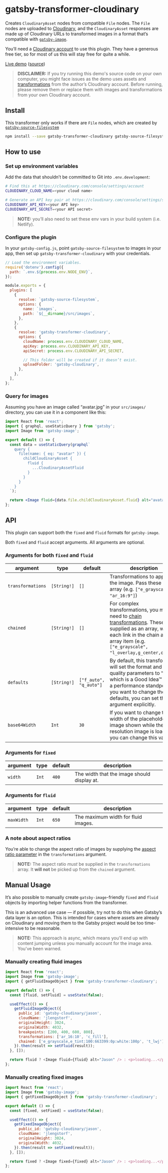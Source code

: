 # gatsby-transformer-cloudinary

Creates `CloudinaryAsset` nodes from compatible `File` nodes. The `File` nodes are uploaded to [Cloudinary](https://cloudinary.com), and the `CloudinaryAsset` responses are made up of Cloudinary URLs to transformed images in a format that‘s compatible with [`gatsby-image`](https://www.gatsbyjs.org/packages/gatsby-image/).

You’ll need a [Cloudinary account](https://cloudinary.com) to use this plugin. They have a generous free tier, so for most of us this will stay free for quite a while.

[Live demo](https://gatsby-transformer-cloudinary.netlify.com/) ([source](https://github.com/jlengstorf/gatsby-transformer-cloudinary))

> **DISCLAIMER:** If you try running this demo's source code on your own computer, you might face issues as the demo uses assets and [transformations](https://cloudinary.com/documentation/chained_and_named_transformations#named_transformations) from the author’s Cloudinary account. Before running, please remove them or replace them with images and transformations from your own Cloudinary account.

## Install

This transformer only works if there are `File` nodes, which are created by [`gatsby-source-filesystem`](https://www.gatsbyjs.org/packages/gatsby-source-filesystem/)

```sh
npm install --save gatsby-transformer-cloudinary gatsby-source-filesystem
```

## How to use

### Set up environment variables

Add the data that shouldn’t be committed to Git into `.env.development`:

```sh
# Find this at https://cloudinary.com/console/settings/account
CLOUDINARY_CLOUD_NAME=<your cloud name>

# Generate an API key pair at https://cloudinary.com/console/settings/security
CLOUDINARY_API_KEY=<your API key>
CLOUDINARY_API_SECRET=<your API secret>
```

> **NOTE:** you’ll also need to set these env vars in your build system (i.e. Netlify).

### Configure the plugin

In your `gatsby-config.js`, point `gatsby-source-filesystem` to images in your app, then set up `gatsby-transformer-cloudinary` with your credentials.

```js
// Load the environment variables.
require('dotenv').config({
  path: `.env.${process.env.NODE_ENV}`,
});

module.exports = {
  plugins: [
    {
      resolve: `gatsby-source-filesystem`,
      options: {
        name: `images`,
        path: `${__dirname}/src/images`,
      },
    },
    {
      resolve: 'gatsby-transformer-cloudinary',
      options: {
        cloudName: process.env.CLOUDINARY_CLOUD_NAME,
        apiKey: process.env.CLOUDINARY_API_KEY,
        apiSecret: process.env.CLOUDINARY_API_SECRET,

        // This folder will be created if it doesn’t exist.
        uploadFolder: 'gatsby-cloudinary',
      },
    },
  ],
};
```

### Query for images

Assuming you have an image called “avatar.jpg” in your `src/images/` directory, you can use it in a component like this:

```jsx
import React from 'react';
import { graphql, useStaticQuery } from 'gatsby';
import Image from 'gatsby-image';

export default () => {
  const data = useStaticQuery(graphql`
    query {
      file(name: { eq: "avatar" }) {
        childCloudinaryAsset {
          fluid {
            ...CloudinaryAssetFluid
          }
        }
      }
    }
  `);

  return <Image fluid={data.file.childCloudinaryAsset.fluid} alt="avatar" />;
};
```

## API

This plugin can support both the `fixed` and `fluid` formats for `gatsby-image`.

Both `fixed` and `fluid` accept arguments. All arguments are optional.

### Arguments for both `fixed` and `fluid`

| argument          | type        | default                | description                                                                                                                                                                                                                                                                    |
| ----------------- | ----------- | ---------------------- | ------------------------------------------------------------------------------------------------------------------------------------------------------------------------------------------------------------------------------------------------------------------------------ |
| `transformations` | `[String!]` | `[]`                   | Transformations to apply to the image. Pass these as an array (e.g. `["e_grayscale", "ar_16:9"]`)                                                                                                                                                                              |
| `chained`         | `[String!]` | `[]`                   | For complex transformations, you may need to [chain transformations](https://cloudinary.com/documentation/chained_and_named_transformations). These are supplied as an array, with each link in the chain as an array item (e.g. `["e_grayscale", "l_overlay,g_center,o_60"]`) |
| `defaults`        | `[String!]` | `["f_auto", "q_auto"]` | By default, this transformer will set the format and quality parameters to “auto”, which is a Good Idea™ from a performance standpoint. If you want to change these defaults, you can set this argument explicitly.                                                            |
| `base64Width`     | `Int`       | `30`                   | If you want to change the width of the placeholder image shown while the full-resolution image is loading, you can change this value.                                                                                                                                          |

### Arguments for `fixed`

| argument | type  | default | description                                 |
| -------- | ----- | ------- | ------------------------------------------- |
| `width`  | `Int` | `400`   | The width that the image should display at. |

### Arguments for `fluid`

| argument   | type  | default | description                         |
| ---------- | ----- | ------- | ----------------------------------- |
| `maxWidth` | `Int` | `650`   | The maximum width for fluid images. |

### A note about aspect ratios

You’re able to change the aspect ratio of images by supplying the [aspect ratio parameter](https://cloudinary.com/documentation/image_transformation_reference#aspect_ratio_parameter) in the `transformations` argument.

> **NOTE:** The aspect ratio _must_ be supplied in the `transformations` array. It **will not** be picked up from the `chained` argument.

## Manual Usage

It’s also possible to manually create `gatsby-image`-friendly `fixed` and `fluid` objects by importing helper functions from the transformer.

This is an advanced use case — if possible, try not to do this when Gatsby’s data layer is an option. This is intended for cases where assets are already on Cloudinary and moving them to the Gatsby project would be too time-intensive to be reasonable.

> **NOTE:** This approach is async, which means you’ll end up with content jumping unless you manually account for the image area. You’ve been warned.

### Manually creating fluid images

```js
import React from 'react';
import Image from 'gatsby-image';
import { getFluidImageObject } from 'gatsby-transformer-cloudinary';

export default () => {
  const [fluid, setFluid] = useState(false);

  useEffect(() => {
    getFluidImageObject({
      public_id: 'gatsby-cloudinary/jason',
      cloudName: 'jlengstorf',
      originalHeight: 3024,
      originalWidth: 4032,
      breakpoints: [200, 400, 600, 800],
      transformations: ['ar_16:10', 'c_fill'],
      chained: ['e_grayscale,e_tint:100:663399:0p:white:100p', 't_lwj'],
    }).then(result => setFluid(result));
  }, []);

  return fluid ? <Image fluid={fluid} alt="Jason" /> : <p>loading...</p>;
};
```

### Manually creating fixed images

```js
import React from 'react';
import Image from 'gatsby-image';
import { getFixedImageObject } from 'gatsby-transformer-cloudinary';

export default () => {
  const [fixed, setFixed] = useState(false);

  useEffect(() => {
    getFixedImageObject({
      public_id: 'gatsby-cloudinary/jason',
      cloudName: 'jlengstorf',
      originalHeight: 3024,
      originalWidth: 4032,
    }).then(result => setFixed(result));
  }, []);

  return fixed ? <Image fixed={fixed} alt="Jason" /> : <p>loading...</p>;
};
```
